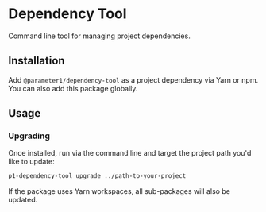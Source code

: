 # Dependency Tool
Command line tool for managing project dependencies.

## Installation
Add `@parameter1/dependency-tool` as a project dependency via Yarn or npm. You can also add this package globally.

## Usage

### Upgrading
Once installed, run via the command line and target the project path you'd like to update:

```sh
p1-dependency-tool upgrade ../path-to-your-project
```

If the package uses Yarn workspaces, all sub-packages will also be updated.
